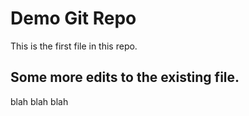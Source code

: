 # Demo Git Repo

This is the first file in this repo.

## Some more edits to the existing file.

blah
blah blah